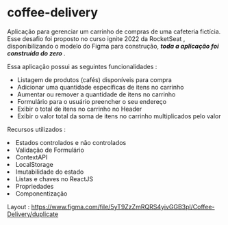 # coffee-delivery
Aplicação para gerenciar um carrinho de compras de uma cafeteria fictícia. Esse desafio foi proposto no curso ignite 2022 da RocketSeat , disponibilizando o modelo 
do Figma para construção, <b> <i>toda a aplicação foi construída do zero </i> </b>.


Essa aplicação possui as seguintes funcionalidades :

<ul>
  <li>Listagem de produtos (cafés) disponíveis para compra </li>
  <li>Adicionar uma quantidade específicas de itens no carrinho </li>
  <li>Aumentar ou remover a quantidade de itens no carrinho </li>
  <li>Formulário para o usuário preencher o seu endereço </li>
  <li>Exibir o total de itens no carrinho no Header </li>
  <li>Exibir o valor total da soma de itens no carrinho multiplicados pelo valor </li>
 </ul>
 
 Recursos utilizados : 
 <li> Estados controlados e não controlados </li>
 <li> Validação de Formulário </li>
 <li> ContextAPI </li>
 <li> LocalStorage </li>
 <li> Imutabilidade do estado </li>
 <li> Listas e chaves no ReactJS </li>
 <li> Propriedades </li>
 <li> Componentização </li>
 
 
 Layout : https://www.figma.com/file/5yT9ZzZmRQRS4yivGGB3pl/Coffee-Delivery/duplicate
